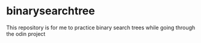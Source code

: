 # binarysearchtree
This repository is for me to practice binary search trees while going through the odin project
